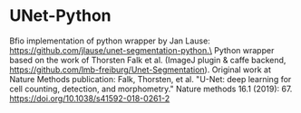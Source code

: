 # UNet-Python
Bfio implementation of python wrapper by Jan Lause: https://github.com/jlause/unet-segmentation-python.\
Python wrapper based on the work of Thorsten Falk et al. (ImageJ plugin & caffe backend, https://github.com/lmb-freiburg/Unet-Segmentation).
Original work at Nature Methods publication: Falk, Thorsten, et al. "U-Net: deep learning for cell counting, detection, and morphometry." Nature methods 16.1 (2019): 67. https://doi.org/10.1038/s41592-018-0261-2
